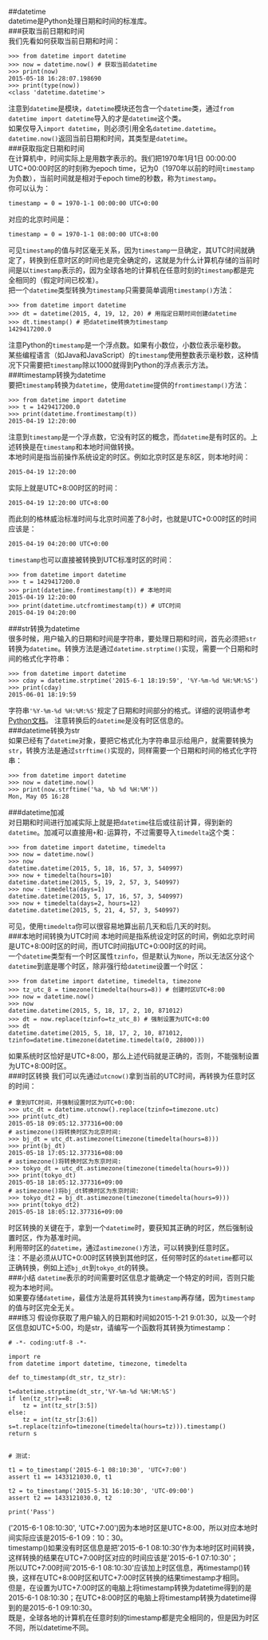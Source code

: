##datetime  
datetime是Python处理日期和时间的标准库。  
###获取当前日期和时间  
我们先看如何获取当前日期和时间：

	>>> from datetime import datetime
	>>> now = datetime.now() # 获取当前datetime
	>>> print(now)
	2015-05-18 16:28:07.198690
	>>> print(type(now))
	<class 'datetime.datetime'>
注意到`datetime`是模块，`datetime`模块还包含一个`datetime`类，通过`from datetime import datetime`导入的才是`datetime`这个类。  
如果仅导入`import datetime`，则必须引用全名`datetime.datetime`。  
`datetime.now()`返回当前日期和时间，其类型是`datetime`。  
###获取指定日期和时间  
在计算机中，时间实际上是用数字表示的。我们把1970年1月1日 00:00:00 UTC+00:00时区的时刻称为epoch time，记为0（1970年以前的时间`timestamp`为负数），当前时间就是相对于epoch time的秒数，称为`timestamp`。  
你可以认为：  

	timestamp = 0 = 1970-1-1 00:00:00 UTC+0:00
对应的北京时间是：

	timestamp = 0 = 1970-1-1 08:00:00 UTC+8:00
可见`timestamp`的值与时区毫无关系，因为`timestamp`一旦确定，其UTC时间就确定了，转换到任意时区的时间也是完全确定的，这就是为什么计算机存储的当前时间是以`timestamp`表示的，因为全球各地的计算机在任意时刻的`timestamp`都是完全相同的（假定时间已校准）。  
把一个`datetime`类型转换为`timestamp`只需要简单调用`timestamp()`方法：

	>>> from datetime import datetime
	>>> dt = datetime(2015, 4, 19, 12, 20) # 用指定日期时间创建datetime
	>>> dt.timestamp() # 把datetime转换为timestamp
	1429417200.0
注意Python的`timestamp`是一个浮点数。如果有小数位，小数位表示毫秒数。  
某些编程语言（如Java和JavaScript）的`timestamp`使用整数表示毫秒数，这种情况下只需要把`timestamp`除以1000就得到Python的浮点表示方法。  
###timestamp转换为datetime  
要把`timestamp`转换为`datetime`，使用`datetime`提供的`fromtimestamp()`方法：

	>>> from datetime import datetime
	>>> t = 1429417200.0
	>>> print(datetime.fromtimestamp(t))
	2015-04-19 12:20:00
注意到`timestamp`是一个浮点数，它没有时区的概念，而`datetime`是有时区的。上述转换是在`timestamp`和本地时间做转换。  
本地时间是指当前操作系统设定的时区。例如北京时区是东8区，则本地时间：

	2015-04-19 12:20:00
实际上就是UTC+8:00时区的时间：

	2015-04-19 12:20:00 UTC+8:00
而此刻的格林威治标准时间与北京时间差了8小时，也就是UTC+0:00时区的时间应该是：

	2015-04-19 04:20:00 UTC+0:00
`timestamp`也可以直接被转换到UTC标准时区的时间：

	>>> from datetime import datetime
	>>> t = 1429417200.0
	>>> print(datetime.fromtimestamp(t)) # 本地时间
	2015-04-19 12:20:00
	>>> print(datetime.utcfromtimestamp(t)) # UTC时间
	2015-04-19 04:20:00  
###str转换为datetime  
很多时候，用户输入的日期和时间是字符串，要处理日期和时间，首先必须把`str`转换为`datetime`。转换方法是通过`datetime.strptime()`实现，需要一个日期和时间的格式化字符串：

	>>> from datetime import datetime
	>>> cday = datetime.strptime('2015-6-1 18:19:59', '%Y-%m-%d %H:%M:%S')
	>>> print(cday)
	2015-06-01 18:19:59
字符串`'%Y-%m-%d %H:%M:%S'`规定了日期和时间部分的格式。详细的说明请参考[Python文档](https://docs.python.org/3/library/datetime.html#strftime-strptime-behavior)。
注意转换后的`datetime`是没有时区信息的。  
###datetime转换为str  
如果已经有了`datetime`对象，要把它格式化为字符串显示给用户，就需要转换为`str`，转换方法是通过`strftime()`实现的，同样需要一个日期和时间的格式化字符串：

	>>> from datetime import datetime
	>>> now = datetime.now()
	>>> print(now.strftime('%a, %b %d %H:%M'))
	Mon, May 05 16:28  
###datetime加减   
对日期和时间进行加减实际上就是把`datetime`往后或往前计算，得到新的`datetime`。加减可以直接用`+`和`-`运算符，不过需要导入`timedelta`这个类：

	>>> from datetime import datetime, timedelta
	>>> now = datetime.now()
	>>> now
	datetime.datetime(2015, 5, 18, 16, 57, 3, 540997)
	>>> now + timedelta(hours=10)
	datetime.datetime(2015, 5, 19, 2, 57, 3, 540997)
	>>> now - timedelta(days=1)
	datetime.datetime(2015, 5, 17, 16, 57, 3, 540997)
	>>> now + timedelta(days=2, hours=12)
	datetime.datetime(2015, 5, 21, 4, 57, 3, 540997)
可见，使用`timedelta`你可以很容易地算出前几天和后几天的时刻。  
###本地时间转换为UTC时间
本地时间是指系统设定时区的时间，例如北京时间是UTC+8:00时区的时间，而UTC时间指UTC+0:00时区的时间。  
一个`datetime`类型有一个时区属性`tzinfo`，但是默认为`None`，所以无法区分这个`datetime`到底是哪个时区，除非强行给`datetime`设置一个时区：

	>>> from datetime import datetime, timedelta, timezone
	>>> tz_utc_8 = timezone(timedelta(hours=8)) # 创建时区UTC+8:00
	>>> now = datetime.now()
	>>> now
	datetime.datetime(2015, 5, 18, 17, 2, 10, 871012)
	>>> dt = now.replace(tzinfo=tz_utc_8) # 强制设置为UTC+8:00
	>>> dt
	datetime.datetime(2015, 5, 18, 17, 2, 10, 871012, tzinfo=datetime.timezone(datetime.timedelta(0, 28800)))
如果系统时区恰好是UTC+8:00，那么上述代码就是正确的，否则，不能强制设置为UTC+8:00时区。  
###时区转换
我们可以先通过`utcnow()`拿到当前的UTC时间，再转换为任意时区的时间：

	# 拿到UTC时间，并强制设置时区为UTC+0:00:
	>>> utc_dt = datetime.utcnow().replace(tzinfo=timezone.utc)
	>>> print(utc_dt)
	2015-05-18 09:05:12.377316+00:00
	# astimezone()将转换时区为北京时间:
	>>> bj_dt = utc_dt.astimezone(timezone(timedelta(hours=8)))
	>>> print(bj_dt)
	2015-05-18 17:05:12.377316+08:00
	# astimezone()将转换时区为东京时间:
	>>> tokyo_dt = utc_dt.astimezone(timezone(timedelta(hours=9)))
	>>> print(tokyo_dt)
	2015-05-18 18:05:12.377316+09:00
	# astimezone()将bj_dt转换时区为东京时间:
	>>> tokyo_dt2 = bj_dt.astimezone(timezone(timedelta(hours=9)))
	>>> print(tokyo_dt2)
	2015-05-18 18:05:12.377316+09:00
时区转换的关键在于，拿到一个`datetime`时，要获知其正确的时区，然后强制设置时区，作为基准时间。  
利用带时区的`datetime`，通过`astimezone()`方法，可以转换到任意时区。  
注：不是必须从UTC+0:00时区转换到其他时区，任何带时区的`datetime`都可以正确转换，例如上述`bj_dt`到`tokyo_dt`的转换。  
###小结
`datetime`表示的时间需要时区信息才能确定一个特定的时间，否则只能视为本地时间。  
如果要存储`datetime`，最佳方法是将其转换为`timestamp`再存储，因为`timestamp`的值与时区完全无关。  
###练习
假设你获取了用户输入的日期和时间如2015-1-21 9:01:30，以及一个时区信息如UTC+5:00，均是str，请编写一个函数将其转换为timestamp：

	# -*- coding:utf-8 -*-
	
	import re
	from datetime import datetime, timezone, timedelta
	
	def to_timestamp(dt_str, tz_str):

    t=datetime.strptime(dt_str,'%Y-%m-%d %H:%M:%S')
    if len(tz_str)==8:
        tz = int(tz_str[3:5])
    else:
        tz = int(tz_str[3:6])
    s=t.replace(tzinfo=timezone(timedelta(hours=tz))).timestamp()
    return s	


	# 测试:
	
	t1 = to_timestamp('2015-6-1 08:10:30', 'UTC+7:00')
	assert t1 == 1433121030.0, t1
	
	t2 = to_timestamp('2015-5-31 16:10:30', 'UTC-09:00')
	assert t2 == 1433121030.0, t2
	
	print('Pass')
	

('2015-6-1 08:10:30', 'UTC+7:00')因为本地时区是UTC+8:00，所以对应本地时间实际应该是2015-6-1 09：10：30。  
timestamp()如果没有时区信息是把'2015-6-1 08:10:30'作为本地时区时间转换，这样转换的结果在UTC+7:00时区对应的时间应该是'2015-6-1 07:10:30'；  
所以UTC+7:00时间'2015-6-1 08:10:30'应该加上时区信息，再timestamp()转换，这样在UTC+8:00时区和UTC+7:00时区转换的结果timestamp才相同。  
但是，在设置为UTC+7:00时区的电脑上将timestamp转换为datetime得到的是2015-6-1 08:10:30；在UTC+8:00时区的电脑上将timestamp转换为datetime得到的是2015-6-1 09:10:30。  
既是，全球各地的计算机在任意时刻的timestamp都是完全相同的，但是因为时区不同，所以datetime不同。